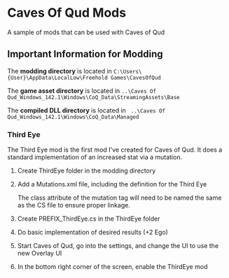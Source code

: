 # Caves Of Qud Mods
A sample of mods that can be used with Caves of Qud

## Important Information for Modding
The **modding directory** is located in ```C:\Users\{User}\AppData\LocalLow\Freehold Games\CavesOfQud```

The **game asset directory** is located in ```..\Caves Of Qud_Windows_142.1\Windows\CoQ_Data\StreamingAssets\Base```

The **compiled DLL directory** is located in ``` ..\Caves Of Qud_Windows_142.1\Windows\CoQ_Data\Managed```

### Third Eye
The Third Eye mod is the first mod I've created for Caves of Qud. It does a standard implementation of an increased stat via a mutation.

1. Create ThirdEye folder in the modding directory
2. Add a Mutations.xml file, including the definition for the Third Eye

   The class attribute of the mutation tag will need to be named the same as the CS file to ensure proper linkage.
   
3. Create PREFIX_ThirdEye.cs in the ThirdEye folder
4. Do basic implementation of desired results (+2 Ego)
5. Start Caves of Qud, go into the settings, and change the UI to use the new Overlay UI
6. In the bottom right corner of the screen, enable the ThirdEye mod
